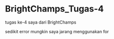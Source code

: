 # BrightChamps_Tugas-4
tugas ke-4 saya dari BrightChamps

sedikit error mungkin 
saya jarang menggunakan for
